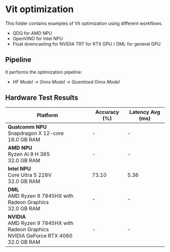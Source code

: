 # Vit optimization

This folder contains examples of Vit optimization using different workflows.

- QDQ for AMD NPU
- OpenVINO for Intel NPU
- Float downcasting for NVIDIA TRT for RTX GPU / DML for general GPU

## Pipeline

It performs the optimization pipeline:

- *HF Model -> Onnx Model -> Quantized Onnx Model*

## Hardware Test Results

| Platform | Accuracy (%) | Latency Avg (ms) |
|----------|--------------|------------------|
| **Qualcomm NPU**<br/>Snapdragon X 12-core<br/>16.0 GB RAM | - | - |
| **AMD NPU**<br/>Ryzen AI 9 H 365<br/>32.0 GB RAM | - | - |
| **Intel NPU**<br/>Core Ultra 5 228V<br/>32.0 GB RAM | 73.10 | 5.36 |
| **DML**<br/>AMD Ryzen 9 7845HX with Radeon Graphics <br/>32.0 GB RAM  | - | - |
| **NVIDIA**<br/>AMD Ryzen 9 7845HX with Radeon Graphics <br/>NVIDIA GeForce RTX 4060<br/>32.0 GB RAM | - | - |